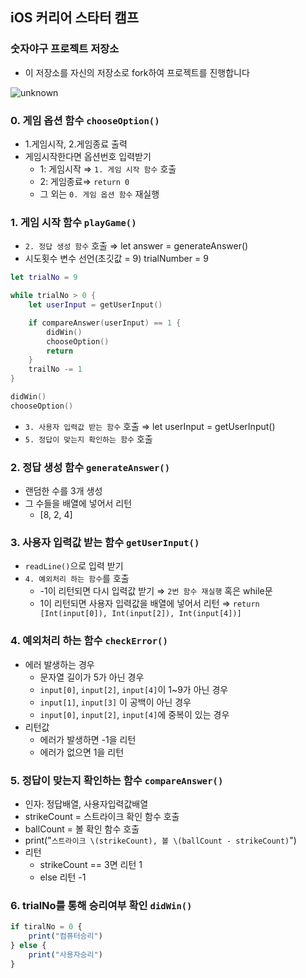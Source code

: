 ## iOS 커리어 스타터 캠프

### 숫자야구 프로젝트 저장소

- 이 저장소를 자신의 저장소로 fork하여 프로젝트를 진행합니다

![unknown](https://user-images.githubusercontent.com/52592748/119810997-91732300-bf21-11eb-8ef4-b81eead1eb68.png)

### 0. 게임 옵션 함수 `chooseOption()`

- 1.게임시작, 2.게임종료 출력
- 게임시작한다면 옵션번호 입력받기
    - 1: 게임시작 ⇒ `1. 게임 시작 함수` 호출
    - 2: 게임종료⇒ `return 0`
    - 그 외는 `0. 게임 옵션 함수` 재실행

### 1. 게임 시작 함수 `playGame()`

- `2. 정답 생성 함수` 호출 ⇒ let answer = generateAnswer()
- 시도횟수 변수 선언(초깃값 = 9) trialNumber = 9

```swift
let trialNo = 9

while trialNo > 0 {
    let userInput = getUserInput()

    if compareAnswer(userInput) == 1 {
        didWin()
        chooseOption()
        return
    }
    trailNo -= 1
}

didWin()
chooseOption()
```

- `3. 사용자 입력값 받는 함수` 호출 ⇒ let userInput = getUserInput()
- `5. 정답이 맞는지 확인하는 함수` 호출

### 2. 정답 생성 함수 `generateAnswer()`

- 랜덤한 수를 3개 생성
- 그 수들을 배열에 넣어서 리턴
    - [8, 2, 4]

### 3. 사용자 입력값 받는 함수 `getUserInput()`

- `readLine()`으로 입력 받기
- `4. 예외처리 하는 함수`를 호출
    - -1이 리턴되면 다시 입력값 받기 ⇒ `2번 함수 재실행` 혹은 while문
    - 1이 리턴되면 사용자 입력값을 배열에 넣어서 리턴 ⇒ `return [Int(input[0]), Int(input[2]), Int(input[4])]`

### 4. 예외처리 하는 함수 `checkError()`

- 에러 발생하는 경우
    - 문자열 길이가 5가 아닌 경우
    - `input[0]`, `input[2]`, `input[4]`이 1~9가 아닌 경우
    - `input[1]`, `input[3]` 이 공백이 아닌 경우
    - `input[0]`, `input[2]`, `input[4]`에 중복이 있는 경우
- 리턴값
    - 에러가 발생하면 -1을 리턴
    - 에러가 없으면 1을 리턴

### 5. 정답이 맞는지 확인하는 함수 `compareAnswer()`

- 인자: 정답배열, 사용자입력값배열
- strikeCount = 스트라이크 확인 함수 호출
- ballCount = 볼 확인 함수 호출
- print("`스트라이크 \(strikeCount), 볼 \(ballCount - strikeCount)`")
- 리턴
    - strikeCount == 3면 리턴 1
    - else 리턴 -1

### 6. trialNo를 통해 승리여부 확인 `didWin()`

```jsx
if tiralNo = 0 {
    print("컴퓨터승리")
} else {
    print("사용자승리")
}
```
